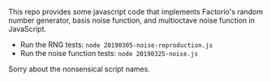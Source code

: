 This repo provides some javascript code that implements
Factorio's random number generator, basis noise function, and multioctave noise function
in JavaScript.

- Run the RNG tests: ```node 20190305-noise-reproduction.js```
- Run the noise function tests: ```node 20190325-noise.js```

Sorry about the nonsensical script names.
